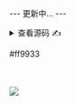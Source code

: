 --- 更新中... ---

<details>
  <summary>查看源码 ✍️</summary>

```js

```

</details>

#ff9933

<code style="color: #708090; background-color: #F5F5F5; font-size: 18px"> </code>

![](../_media/1111111111.png)

<span style="color: #ff0000; font-size: 16px;"></span>
